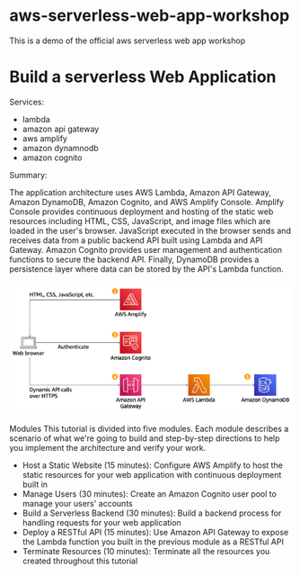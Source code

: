 # aws-serverless-web-app-workshop
This is a demo of the official aws serverless web app workshop
# Build a serverless Web Application

Services:

- lambda
- amazon api gateway
- aws amplify
- amazon dynamnodb
- amazon cognito

Summary:

The application architecture uses AWS Lambda, Amazon API Gateway, Amazon DynamoDB, Amazon Cognito, and AWS Amplify Console. Amplify Console provides continuous deployment and hosting of the static web resources including HTML, CSS, JavaScript, and image files which are loaded in the user's browser. JavaScript executed in the browser sends and receives data from a public backend API built using Lambda and API Gateway. Amazon Cognito provides user management and authentication functions to secure the backend API. Finally, DynamoDB provides a persistence layer where data can be stored by the API's Lambda function.

![Architecture](Serverless_Architecture.d930970c77b382db6e0395198aacccd8a27fefb7.png)

Modules
This tutorial is divided into five modules. Each module describes a scenario of what we're going to build and step-by-step directions to help you implement the architecture and verify your work. 

- Host a Static Website (15 minutes): Configure AWS Amplify to host the static resources for your web application with continuous deployment built in
- Manage Users (30 minutes): Create an Amazon Cognito user pool to manage your users' accounts
- Build a Serverless Backend (30 minutes): Build a backend process for handling requests for your web application
- Deploy a RESTful API (15 minutes): Use Amazon API Gateway to expose the Lambda function you built in the previous module as a RESTful API
- Terminate Resources (10 minutes): Terminate all the resources you created throughout this tutorial
